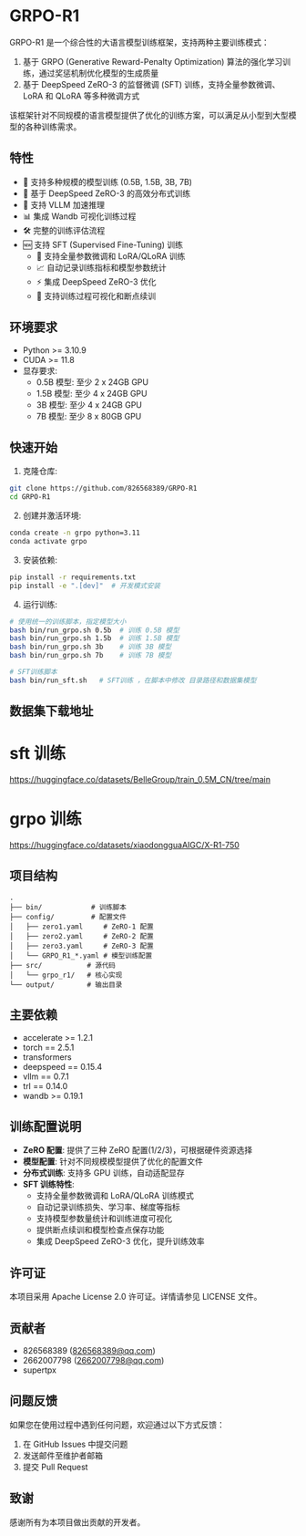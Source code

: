 # GRPO-R1

GRPO-R1 是一个综合性的大语言模型训练框架，支持两种主要训练模式：
1. 基于 GRPO (Generative Reward-Penalty Optimization) 算法的强化学习训练，通过奖惩机制优化模型的生成质量
2. 基于 DeepSpeed ZeRO-3 的监督微调 (SFT) 训练，支持全量参数微调、LoRA 和 QLoRA 等多种微调方式

该框架针对不同规模的语言模型提供了优化的训练方案，可以满足从小型到大型模型的各种训练需求。

## 特性

- 🚀 支持多种规模的模型训练 (0.5B, 1.5B, 3B, 7B)
- 💫 基于 DeepSpeed ZeRO-3 的高效分布式训练
- 🔄 支持 VLLM 加速推理
- 📊 集成 Wandb 可视化训练过程
- 🛠 完整的训练评估流程
- 🆕 支持 SFT (Supervised Fine-Tuning) 训练
  - 🔧 支持全量参数微调和 LoRA/QLoRA 训练
  - 📈 自动记录训练指标和模型参数统计
  - ⚡ 集成 DeepSpeed ZeRO-3 优化
  - 🎯 支持训练过程可视化和断点续训

## 环境要求

- Python >= 3.10.9
- CUDA >= 11.8
- 显存要求:
  - 0.5B 模型: 至少 2 x 24GB GPU
  - 1.5B 模型: 至少 4 x 24GB GPU
  - 3B 模型: 至少 4 x 24GB GPU
  - 7B 模型: 至少 8 x 80GB GPU

## 快速开始

1. 克隆仓库:
```bash
git clone https://github.com/826568389/GRPO-R1
cd GRPO-R1
```

2. 创建并激活环境:
```bash
conda create -n grpo python=3.11
conda activate grpo
```

3. 安装依赖:
```bash
pip install -r requirements.txt
pip install -e ".[dev]"  # 开发模式安装
```

4. 运行训练:
```bash
# 使用统一的训练脚本，指定模型大小
bash bin/run_grpo.sh 0.5b  # 训练 0.5B 模型
bash bin/run_grpo.sh 1.5b  # 训练 1.5B 模型
bash bin/run_grpo.sh 3b    # 训练 3B 模型
bash bin/run_grpo.sh 7b    # 训练 7B 模型

# SFT训练脚本
bash bin/run_sft.sh   # SFT训练 ，在脚本中修改 目录路径和数据集模型
```
## 数据集下载地址

# sft 训练
https://huggingface.co/datasets/BelleGroup/train_0.5M_CN/tree/main
# grpo 训练
https://huggingface.co/datasets/xiaodongguaAIGC/X-R1-750

## 项目结构

```
.
├── bin/            # 训练脚本
├── config/         # 配置文件
│   ├── zero1.yaml     # ZeRO-1 配置
│   ├── zero2.yaml     # ZeRO-2 配置
│   ├── zero3.yaml     # ZeRO-3 配置
│   └── GRPO_R1_*.yaml # 模型训练配置
├── src/           # 源代码
│   └── grpo_r1/   # 核心实现
└── output/        # 输出目录
```

## 主要依赖

- accelerate >= 1.2.1
- torch == 2.5.1
- transformers
- deepspeed == 0.15.4
- vllm == 0.7.1
- trl == 0.14.0
- wandb >= 0.19.1

## 训练配置说明

- **ZeRO 配置**: 提供了三种 ZeRO 配置(1/2/3)，可根据硬件资源选择
- **模型配置**: 针对不同规模模型提供了优化的配置文件
- **分布式训练**: 支持多 GPU 训练，自动适配显存
- **SFT 训练特性**:
  - 支持全量参数微调和 LoRA/QLoRA 训练模式
  - 自动记录训练损失、学习率、梯度等指标
  - 支持模型参数量统计和训练进度可视化
  - 提供断点续训和模型检查点保存功能
  - 集成 DeepSpeed ZeRO-3 优化，提升训练效率

## 许可证

本项目采用 Apache License 2.0 许可证。详情请参见 LICENSE 文件。

## 贡献者

- 826568389 (826568389@qq.com)
- 2662007798 (2662007798@qq.com)
- supertpx

## 问题反馈

如果您在使用过程中遇到任何问题，欢迎通过以下方式反馈：

1. 在 GitHub Issues 中提交问题
2. 发送邮件至维护者邮箱
3. 提交 Pull Request

## 致谢

感谢所有为本项目做出贡献的开发者。